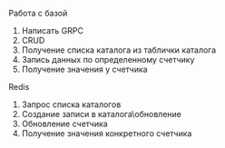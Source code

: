 Работа с базой

1) Написать GRPC
2) CRUD
3) Получение списка каталога из таблички каталога
4) Запись данных по определенному счетчику
5) Получение значения у счетчика

Redis

1) Запрос списка каталогов
2) Создание записи в каталога\обновление
3) Обновление счетчика
4) Получение значения конкретного счетчика
